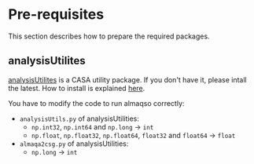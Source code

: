 # Pre-requisites

This section describes how to prepare the required packages.

## analysisUtilites

[analysisUtilites](https://zenodo.org/records/13887809) is a CASA utility package.
If you don't have it, please intall the latest.
How to install is explained [here](https://casaguides.nrao.edu/index.php/Analysis_Utilities).

You have to modify the code to run almaqso correctly:

- `analysisUtils.py` of analysisUtilities:
    - `np.int32`, `np.int64` and `np.long` -> `int`
    - `np.float`, `np.float32`, `np.float64`, `float32` and `float64` -> `float`
- `almaqa2csg.py` of analysisUtilities:
    - `np.long` -> `int`
